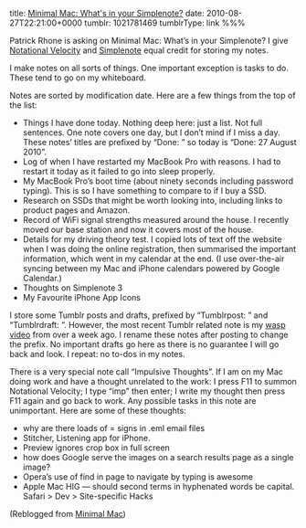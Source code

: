 title: [Minimal Mac: What's in your Simplenote?](http://minimalmac.com/post/1014631828/whats-in-your-simplenote)
date: 2010-08-27T22:21:00+0000
tumblr: 1021781469
tumblrType: link
%%%

Patrick Rhone is asking on Minimal Mac: What’s in your Simplenote? I give [Notational Velocity](http://notational.net/) and [Simplenote](http://simplenoteapp.com/) equal credit for storing my notes. 

I make notes on all sorts of things. One important exception is tasks to do. These tend to go on my whiteboard. 

Notes are sorted by modification date. Here are a few things from the top of the list:

- Things I have done today. Nothing deep here: just a list. Not full sentences. One note covers one day, but I don’t mind if I miss a day. These notes’ titles are prefixed by “Done: ” so today is “Done: 27 August 2010”. 
- Log of when I have restarted my MacBook Pro with reasons. I had to restart it today as it failed to go into sleep properly. 
- My MacBook Pro’s boot time (about ninety seconds including password typing). This is so I have something to compare to if I buy a SSD.
- Research on SSDs that might be worth looking into, including links to product pages and Amazon. 
- Record of WiFi signal strengths measured around the house. I recently moved our base station and now it covers most of the house.
- Details for my driving theory test. I copied lots of text off the website when I was doing the online registration, then summarised the important information, which went in my calendar at the end. (I use over-the-air syncing between my Mac and iPhone calendars powered by Google Calendar.)
- Thoughts on Simplenote 3
- My Favourite iPhone App Icons

I store some Tumblr posts and drafts, prefixed by “Tumblrpost: ” and “Tumblrdraft: ”. However, the most recent Tumblr related note is my [wasp video](/post/976971399) from over a week ago. I rename these notes after posting to change the prefix. No important drafts go here as there is no guarantee I will go back and look. I repeat: no to-dos in my notes. 

There is a very special note call “Impulsive Thoughts”. If I am on my Mac doing work and have a thought unrelated to the work: I press F11 to summon Notational Velocity; I type “imp” then enter; I write my thought then press F11 again and go back to work. Any possible tasks in this note are unimportant. Here are some of these thoughts:

- why are there loads of = signs in .eml email files
- Stitcher, Listening app for iPhone. 
- Preview ignores crop box in full screen
- how does Google serve the images on a search results page as a single image?
- Opera’s use of find in page to navigate by typing is awesome
- Apple Mac HIG — should second terms in hyphenated words be capital. Safari > Dev > Site-specific Hacks

(Reblogged from [Minimal Mac](https://minimalmac.com/post/1014631828/whats-in-your-simplenote))
